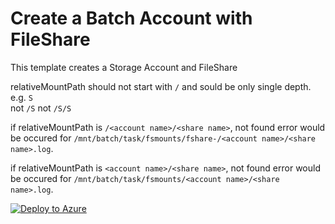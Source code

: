 # Create a Batch Account with FileShare

This template creates a Storage Account and FileShare

relativeMountPath should not start with `/` and sould be only single depth.
e.g. `S`  
not `/S` 
not `/S/S`


if relativeMountPath is `/<account name>/<share name>`, not found error would be occured for `/mnt/batch/task/fsmounts/fshare-/<account name>/<share name>.log`.  

if relativeMountPath is `<account name>/<share name>`, not found error would be occured for `/mnt/batch/task/fsmounts/<account name>/<share name>.log`.  

[![Deploy to Azure](https://aka.ms/deploytoazurebutton)](https://portal.azure.com/#create/Microsoft.Template/uri/https%3A%2F%2Fraw.githubusercontent.com%2Fchangbaebang%2Fazure_arm_template%2Fmain%2Fbatch%2FwithFileShare%2Fazuredeploy.json)